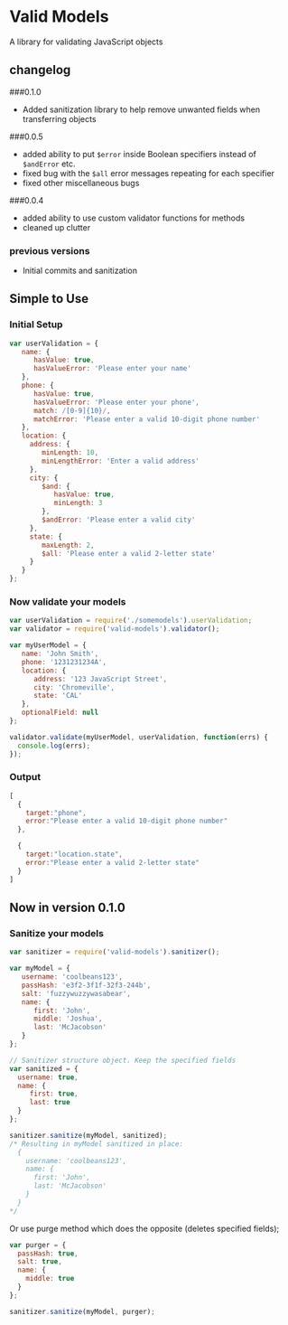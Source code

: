 # Valid Models

A library for validating JavaScript objects

## changelog
###0.1.0
* Added sanitization library to help remove unwanted fields when transferring objects

###0.0.5
* added ability to put `$error` inside Boolean specifiers instead of `$andError` etc.
* fixed bug with the `$all` error messages repeating for each specifier
* fixed other miscellaneous bugs

###0.0.4
* added ability to use custom validator functions for methods
* cleaned up clutter

### previous versions
* Initial commits and sanitization

## Simple to Use
### Initial Setup
```js
var userValidation = {
   name: {
      hasValue: true,
      hasValueError: 'Please enter your name'
   },
   phone: {
      hasValue: true,
      hasValueError: 'Please enter your phone',
      match: /[0-9]{10}/,
      matchError: 'Please enter a valid 10-digit phone number'
   },
   location: {
     address: {
        minLength: 10,
        minLengthError: 'Enter a valid address'
     },
     city: {
        $and: {
           hasValue: true,
           minLength: 3
        },
        $andError: 'Please enter a valid city'
     },
     state: {
        maxLength: 2,
        $all: 'Please enter a valid 2-letter state'
     }
   }
};
```
### Now validate your models
```js
var userValidation = require('./somemodels').userValidation;
var validator = require('valid-models').validator();

var myUserModel = {
   name: 'John Smith',
   phone: '1231231234A',
   location: {
      address: '123 JavaScript Street',
      city: 'Chromeville',
      state: 'CAL'
   },
   optionalField: null
};

validator.validate(myUserModel, userValidation, function(errs) {
  console.log(errs);
});
```
### Output
```js
[
  {
    target:"phone",
    error:"Please enter a valid 10-digit phone number"
  },

  {
    target:"location.state",
    error:"Please enter a valid 2-letter state"
  }
]
```

## Now in version 0.1.0
### Sanitize your models
```js
var sanitizer = require('valid-models').sanitizer();

var myModel = {
   username: 'coolbeans123',
   passHash: 'e3f2-3f1f-32f3-244b',
   salt: 'fuzzywuzzywasabear',
   name: {
      first: 'John',
      middle: 'Joshua',
      last: 'McJacobson'
   }
};

// Sanitizer structure object. Keep the specified fields
var sanitized = {
  username: true,
  name: {
     first: true,
     last: true
  }
};

sanitizer.sanitize(myModel, sanitized);
/* Resulting in myModel sanitized in place:
  {
    username: 'coolbeans123',
    name: {
      first: 'John',
      last: 'McJacobson'
    }
  }
*/

```
Or use purge method which does the opposite (deletes specified fields);
```js
var purger = {
  passHash: true,
  salt: true,
  name: {
    middle: true
  }
};

sanitizer.sanitize(myModel, purger);
```



